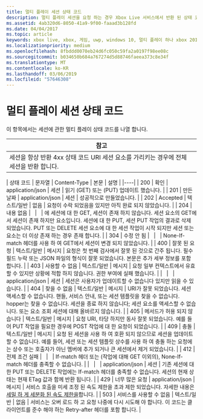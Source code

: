 ```yaml
---
title: 멀티 플레이 세션 상태 코드
description: 멀티 플레이 세션을 요청 하는 경우 Xbox Live 서비스에서 반환 된 상태 코드를 설명 합니다.
ms.assetid: 4ab320d6-8050-41a9-9f00-faaad3b128fd
ms.date: 04/04/2017
ms.topic: article
keywords: xbox live, xbox, 게임, uwp, windows 10, 멀티 플레이 하나 xbox 2015 상태 코드, 세션
ms.localizationpriority: medium
ms.openlocfilehash: 8fbddd0070eb24d6fc050c59fa2a0197f98ee08c
ms.sourcegitcommit: b034650b684a767274d5d88746faeea373c8e34f
ms.translationtype: MT
ms.contentlocale: ko-KR
ms.lasthandoff: 03/06/2019
ms.locfileid: "57646308"
---
```

# <a name="multiplayer-session-status-codes"></a>멀티 플레이 세션 상태 코드

이 항목에서는 세션에 관한 멀티 플레이 상태 코드를 나열 합니다.

| 참고                                                                                                         |
|---------------------------------------------------------------------------------------------------------------------------|
| 세션을 항상 반환 4xx 상태 코드 URI 세션 요소를 가리키는 경우에 전체 세션을 반환 합니다. |


| 상태 코드 | 문자열              | Content-Type     | 본문    | 설명 |
|----|
| 200         | 확인                  | application/json | 세션 | 읽기 (GET) 또는 (PUT) 업데이트 했습니다.                                                                                                                                                                                                                                                                                                             |
| 201         | 만든 날짜             | application/json | 세션 | 성공적으로 만들었습니다.                                                                                                                                                                                                                                                                                                                                 |
| 202         | Accepted            | 텍스트/일반       | 없음    | 요청이 수락 되었음을 있지만 아직 완료 되지 않았습니다.                                                                                                                                                                                                                                                                                             |
| 204         | 내용 없음          |                  |         | 에 세션에 대 한 GET, 세션이 존재 하지 않습니다. 세션 요소의 GET에서 세션이 존재 하지만 요소입니다. 세션에 대 한 PUT, 세션 PUT 작업의 결과로 삭제 되었습니다. PUT 또는 DELETE 세션 요소에 대 한 세션 작업이 시작 되지만 세션 또는 요소는 더 이상 존재 하는 경우 존재 합니다. |
| 304         | 수정 안 됨        |                  |         | None-If-match 헤더를 사용 하 여 GET에서 세션이 변경 되지 않았습니다.                                                                                                                                                                                                                                                                                        |
| 400         | 잘못 된 요청         | 텍스트/일반       | 메시지 | 요청은 첫 번째 검사에서 잘못 된 것으로 간주 됩니다. 필수 필드 누락 또는 JSON 파일의 형식이 잘못 되었습니다. 본문은 추가 세부 정보를 포함 합니다.                                                                                                                                                                                        |
| 403         | 사용할 수 없음           | 텍스트/일반       | 메시지 | 요청 일부 컨텍스트에서 유효할 수 있지만 상황에 적합 하지 않습니다. 권한 부여에 실패 했습니다.                                                                                                                                                                                                                                                |
|             |                     | application/json | 세션 | 세션은 사용자가 업데이트할 수 없습니다 있지만 읽을 수 있습니다.                                                                                                                                                                                                                                                                                           |
| 404         | 찾을 수 없음           | 텍스트/일반       | 메시지 | URI가 잘못 되었습니다. 세션 액세스할 수 없습니다. 핸들, 서비스 안내, 또는 세션 템플릿을 찾을 수 없습니다. hopper는 찾을 수 없습니다. 세션을 종료 하지 않습니다; 세션 요소를 액세스할 수 없습니다. 또는 요소 조회 세션에 대해 올바르지 않습니다.                                                                                 |
| 405         | 메서드가 허용 되지 않습니다  | 텍스트/일반       | 메시지 | 요청 URI, 타당 하지만 동사 잘못 되었습니다. 예를 들어 PUT 작업을 필요한 경우에 POST 작업에 대 한 요청이 되었습니다.                                                                                                                                                                                                                 |
| 409         | 충돌            | 텍스트/일반       | 메시지 | 요청 된 세션을 사용 하 여 호환 되지 않으므로 세션을 업데이트할 수 없습니다. 예를 들어, 세션 또는 세션 템플릿 상수를 사용 하 여 충돌 하는 요청에는 상수 또는 호출자가 아닌 멤버에 추가 되거나 큰 세션에서 제거 되었습니다.                                                                         |
| 412         | 전제 조건 실패 |                  |         | If-match 헤더 또는 (작업에 대해 GET 이외의), None-If-match 헤더를 충족할 수 없습니다.                                                                                                                                                                                                                                           |
|             |                     | application/json | 세션 | 기존 세션에 대 한 PUT 또는 DELETE 작업에는 If-match 헤더를 충족할 수 없습니다. 세션의 현재 상태는 현재 ETag 값과 함께 반환 됩니다.                                                                                                                                                                      |
| 429 | 너무 많은 요청 | application/json | 메시지 | 서비스 호출을 미세 조정 된 속도 제한을 초과 제한 되었습니다. 자세한 내용은 [세밀 하 게 세분화 된 속도 제한을](../../using-xbox-live/best-practices/fine-grained-rate-limiting.md)합니다. |
| 503         | 서비스를 사용할 수 없음 | 텍스트/일반       | 없음    | 서비스는 오버 로드 하 고 요청 나중에 다시 시도해 야 합니다. 이 코드는 클라이언트를 준수 해야 하는 Retry-after 헤더를 포함 합니다.                                                                                                                                                                                                              |
